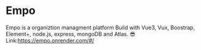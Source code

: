 # Empo
Empo is a organiztion managment platform Build with Vue3, Vux, Boostrap, Element+, node.js, express, mongoDB and Atlas.
😎Link:https://empo.onrender.com/#/
